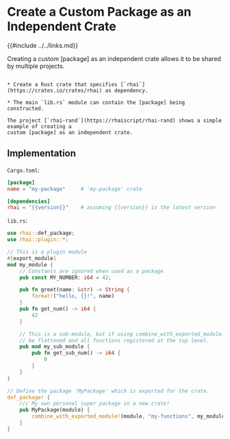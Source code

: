 Create a Custom Package as an Independent Crate
==============================================

{{#include ../../links.md}}

Creating a custom [package] as an independent crate allows it to be shared by multiple projects.

```admonish abstract.small "Key concepts"

* Create a Rust crate that specifies [`rhai`](https://crates.io/crates/rhai) as dependency.

* The main `lib.rs` module can contain the [package] being constructed.
```

```admonish example.small
The project [`rhai-rand`](https://rhaiscript/rhai-rand) shows a simple example of creating a
custom [package] as an independent crate.
```


Implementation
--------------

`Cargo.toml`:

```toml
[package]
name = "my-package"     # 'my-package' crate

[dependencies]
rhai = "{{version}}"    # assuming {{version}} is the latest version
```

`lib.rs`:

```rust
use rhai::def_package;
use rhai::plugin::*;

// This is a plugin module
#[export_module]
mod my_module {
    // Constants are ignored when used as a package
    pub const MY_NUMBER: i64 = 42;

    pub fn greet(name: &str) -> String {
        format!("hello, {}!", name)
    }
    pub fn get_num() -> i64 {
        42
    }

    // This is a sub-module, but if using combine_with_exported_module!, it will
    // be flattened and all functions registered at the top level.
    pub mod my_sub_module {
        pub fn get_sub_num() -> i64 {
            0
        }
    }
}

// Define the package 'MyPackage' which is exported for the crate.
def_package! {
    /// My own personal super package in a new crate!
    pub MyPackage(module) {
        combine_with_exported_module!(module, "my-functions", my_module));
    }
}
```

